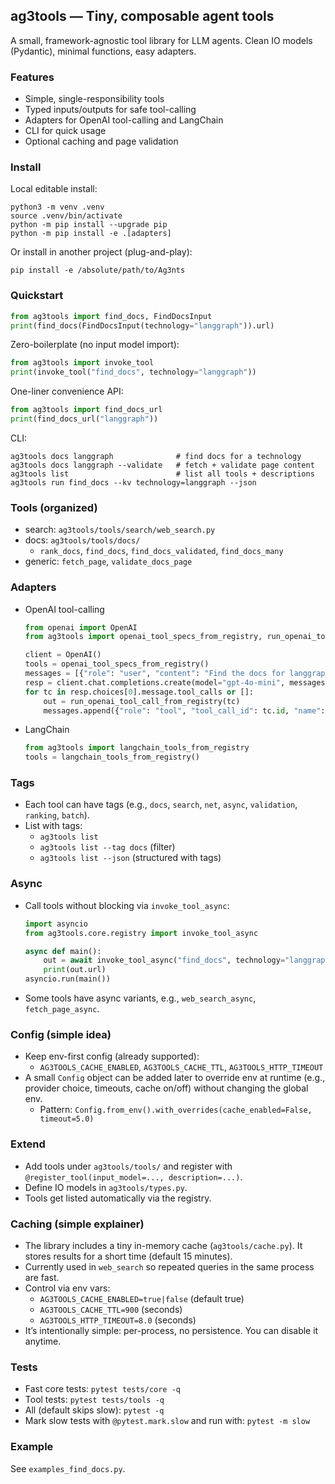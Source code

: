 ## ag3tools — Tiny, composable agent tools

A small, framework-agnostic tool library for LLM agents. Clean IO models (Pydantic), minimal functions, easy adapters.

### Features
- Simple, single-responsibility tools
- Typed inputs/outputs for safe tool-calling
- Adapters for OpenAI tool-calling and LangChain
- CLI for quick usage
- Optional caching and page validation

### Install
Local editable install:

```
python3 -m venv .venv
source .venv/bin/activate
python -m pip install --upgrade pip
python -m pip install -e .[adapters]
```

Or install in another project (plug-and-play):

```
pip install -e /absolute/path/to/Ag3nts
```

### Quickstart

```python
from ag3tools import find_docs, FindDocsInput
print(find_docs(FindDocsInput(technology="langgraph")).url)
```

Zero-boilerplate (no input model import):
```python
from ag3tools import invoke_tool
print(invoke_tool("find_docs", technology="langgraph"))
```

One-liner convenience API:
```python
from ag3tools import find_docs_url
print(find_docs_url("langgraph"))
```

CLI:

```
ag3tools docs langgraph              # find docs for a technology
ag3tools docs langgraph --validate   # fetch + validate page content
ag3tools list                        # list all tools + descriptions  
ag3tools run find_docs --kv technology=langgraph --json
```

### Tools (organized)
- search: `ag3tools/tools/search/web_search.py`
- docs: `ag3tools/tools/docs/`
  - `rank_docs`, `find_docs`, `find_docs_validated`, `find_docs_many`
- generic: `fetch_page`, `validate_docs_page`

### Adapters
- OpenAI tool-calling
  ```python
  from openai import OpenAI
  from ag3tools import openai_tool_specs_from_registry, run_openai_tool_call_from_registry

  client = OpenAI()
  tools = openai_tool_specs_from_registry()
  messages = [{"role": "user", "content": "Find the docs for langgraph"}]
  resp = client.chat.completions.create(model="gpt-4o-mini", messages=messages, tools=tools)
  for tc in resp.choices[0].message.tool_calls or []:
      out = run_openai_tool_call_from_registry(tc)
      messages.append({"role": "tool", "tool_call_id": tc.id, "name": tc.function.name, "content": str(out)})
  ```

- LangChain
  ```python
  from ag3tools import langchain_tools_from_registry
  tools = langchain_tools_from_registry()
  ```

### Tags
- Each tool can have tags (e.g., `docs`, `search`, `net`, `async`, `validation`, `ranking`, `batch`).
- List with tags:
  - `ag3tools list`
  - `ag3tools list --tag docs` (filter)
  - `ag3tools list --json` (structured with tags)

### Async
- Call tools without blocking via `invoke_tool_async`:
  ```python
  import asyncio
  from ag3tools.core.registry import invoke_tool_async

  async def main():
      out = await invoke_tool_async("find_docs", technology="langgraph")
      print(out.url)
  asyncio.run(main())
  ```
- Some tools have async variants, e.g., `web_search_async`, `fetch_page_async`.

### Config (simple idea)
- Keep env-first config (already supported):
  - `AG3TOOLS_CACHE_ENABLED`, `AG3TOOLS_CACHE_TTL`, `AG3TOOLS_HTTP_TIMEOUT`
- A small `Config` object can be added later to override env at runtime (e.g., provider choice, timeouts, cache on/off) without changing the global env.
  - Pattern: `Config.from_env().with_overrides(cache_enabled=False, timeout=5.0)`

### Extend
- Add tools under `ag3tools/tools/` and register with `@register_tool(input_model=..., description=...)`.
- Define IO models in `ag3tools/types.py`.
- Tools get listed automatically via the registry.

### Caching (simple explainer)
- The library includes a tiny in-memory cache (`ag3tools/cache.py`). It stores results for a short time (default 15 minutes).
- Currently used in `web_search` so repeated queries in the same process are fast.
- Control via env vars:
  - `AG3TOOLS_CACHE_ENABLED=true|false` (default true)
  - `AG3TOOLS_CACHE_TTL=900` (seconds)
  - `AG3TOOLS_HTTP_TIMEOUT=8.0` (seconds)
- It’s intentionally simple: per-process, no persistence. You can disable it anytime.

### Tests
- Fast core tests: `pytest tests/core -q`
- Tool tests: `pytest tests/tools -q`
- All (default skips slow): `pytest -q`
- Mark slow tests with `@pytest.mark.slow` and run with: `pytest -m slow`

### Example
See `examples_find_docs.py`.


